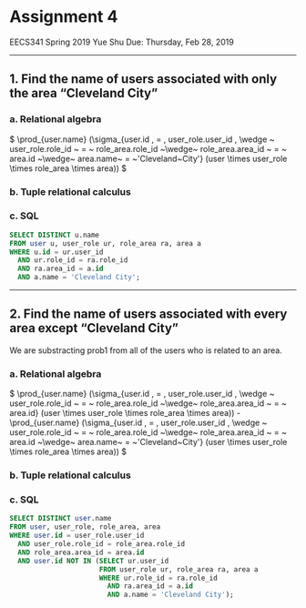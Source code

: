 # Assignment 4

  EECS341 Spring 2019
  Yue Shu
  Due: Thursday, Feb 28, 2019

---

## 1. Find the name of users associated with only the area “Cleveland City”

### a. Relational algebra

$ \prod_{user.name} (\sigma_{user.id \, = \, user\_role.user\_id \, \wedge ~ user\_role.role\_id ~ = ~ role\_area.role\_id ~\wedge~ role\_area.area\_id ~ = ~ area.id ~\wedge~ area.name~ = ~'Cleveland~City'} (user \times user\_role \times role\_area \times area)) $

### b. Tuple relational calculus


### c. SQL

```sql
SELECT DISTINCT u.name 
FROM user u, user_role ur, role_area ra, area a 
WHERE u.id = ur.user_id  
  AND ur.role_id = ra.role_id 
  AND ra.area_id = a.id 
  AND a.name = 'Cleveland City';
```

--- 

## 2. Find the name of users associated with every area except “Cleveland City”

We are substracting prob1 from all of the users who is related to an area. 

### a. Relational algebra

$ \prod_{user.name} (\sigma_{user.id \, = \, user\_role.user\_id \, \wedge ~ user\_role.role\_id ~ = ~ role\_area.role\_id ~\wedge~ role\_area.area\_id ~ = ~ area.id} (user \times user\_role \times role\_area \times area)) - \prod_{user.name} (\sigma_{user.id \, = \, user\_role.user\_id \, \wedge ~ user\_role.role\_id ~ = ~ role\_area.role\_id ~\wedge~ role\_area.area\_id ~ = ~ area.id ~\wedge~ area.name~ = ~'Cleveland~City'} (user \times user\_role \times role\_area \times area)) $

### b. Tuple relational calculus


### c. SQL

```sql
SELECT DISTINCT user.name 
FROM user, user_role, role_area, area 
WHERE user.id = user_role.user_id  
  AND user_role.role_id = role_area.role_id 
  AND role_area.area_id = area.id 
  AND user.id NOT IN (SELECT ur.user_id
                      FROM user_role ur, role_area ra, area a
                      WHERE ur.role_id = ra.role_id 
                        AND ra.area_id = a.id 
                        AND a.name = 'Cleveland City');
```
